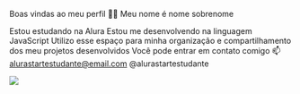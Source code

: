 Boas vindas ao meu perfil 💙💙
Meu nome é nome sobrenome

Estou estudando na Alura
Estou me desenvolvendo na linguagem JavaScript
Utilizo esse espaço para minha organização e compartilhamento dos meu projetos desenvolvidos
Você pode entrar em contato comigo 📫
alurastartestudante@email.com
@alurastartestudante


![](https://tenor.com/pt-BR/view/carthus-sandworm-dark-souls-solaire-worm-gif-1433137170884699942)
